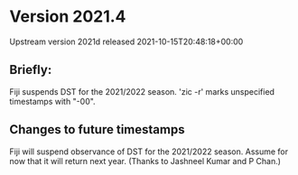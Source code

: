 # Version 2021.4
Upstream version 2021d released 2021-10-15T20:48:18+00:00

## Briefly:

Fiji suspends DST for the 2021/2022 season. 'zic -r' marks unspecified
timestamps with "-00".

## Changes to future timestamps

Fiji will suspend observance of DST for the 2021/2022 season. Assume for now
that it will return next year.  (Thanks to Jashneel Kumar and P Chan.)